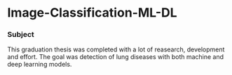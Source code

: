 # Image-Classification-ML-DL

### Subject

This graduation thesis was completed with a lot of reasearch, development and effort. The goal was detection of lung diseases with both machine and deep learning models. 
